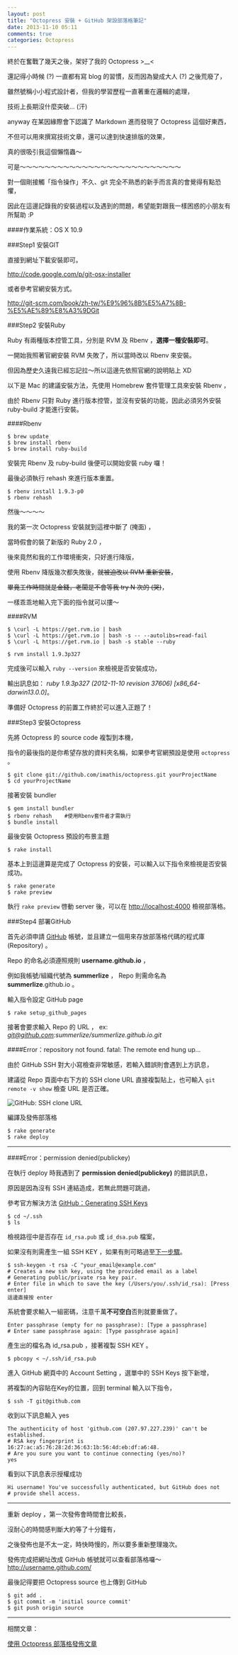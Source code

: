 ```yaml
---
layout: post
title: "Octopress 安裝 + GitHub 架設部落格筆記"
date: 2013-11-10 05:11
comments: true
categories: Octopress
---
```


終於在奮戰了幾天之後，架好了我的 Octopress >__< 

還記得小時候 (?) 一直都有寫 blog 的習慣，反而因為變成大人 (?) 之後荒廢了，

雖然號稱小小程式設計者，但我的學習歷程一直著重在邏輯的處理，

技術上長期沒什麼突破... (汗)

anyway 在某因緣際會下認識了 Markdown 進而發現了 Octopress 這個好東西，

不但可以用來撰寫技術文章，還可以達到快速排版的效果，

真的很吸引我這個懶惰蟲～

可是～～～～～～～～～～～～～～～～～～～～～～～～～～

對一個剛接觸「指令操作」不久、git 完全不熟悉的新手而言真的會覺得有點恐懼，

因此在這邊記錄我的安裝過程以及遇到的問題，希望能對跟我一樣困惑的小朋友有所幫助 :P

####作業系統：OS X 10.9

###Step1 安裝GIT

直接到網址下載安裝即可。

<http://code.google.com/p/git-osx-installer>

或者參考官網安裝方式。

<http://git-scm.com/book/zh-tw/%E9%96%8B%E5%A7%8B-%E5%AE%89%E8%A3%9DGit>

###Step2 安裝Ruby

Ruby 有兩種版本控管工具，分別是 RVM 及 Rbenv ，**選擇一種安裝即可**。

一開始我照著官網安裝 RVM 失敗了，所以當時改以 Rbenv 來安裝。

但因為歷史久遠我已經忘記拉～所以這邊先依照官網的說明貼上 XD

以下是 Mac 的建議安裝方法，先使用 Homebrew 套件管理工具來安裝 Rbenv ，

由於 Rbenv 只對 Ruby 進行版本控管，並沒有安裝的功能，因此必須另外安裝 ruby-build 才能進行安裝。

####Rbenv

	$ brew update
	$ brew install rbenv
	$ brew install ruby-build

安裝完 Rbenv 及 ruby-build 後便可以開始安裝 ruby 囉！

最後必須執行 rehash 來進行版本重置。

	$ rbenv install 1.9.3-p0
	$ rbenv rehash
	
然後～～～～

我的第一次 Octopress 安裝就到這裡中斷了 (掩面) ，

當時假會的裝了新版的 Ruby 2.0 ，

後來竟然和我的工作環境衝突，只好進行降版，

使用 Rbenv 降版幾次都失敗後，~~就被迫改以 RVM 重新安裝~~，

~~畢竟工作時間就是金錢，老闆是不會等我 try N 次的 (哭)~~，

一樣乖乖地輸入完下面的指令就可以摟～

####RVM
	
	$ \curl -L https://get.rvm.io | bash
	$ \curl -L https://get.rvm.io | bash -s -- --autolibs=read-fail
	$ \curl -L https://get.rvm.io | bash -s stable --ruby
	
	$ rvm install 1.9.3p327

完成後可以輸入 `ruby --version` 來檢視是否安裝成功，

輸出訊息如： *ruby 1.9.3p327 (2012-11-10 revision 37606) [x86_64-darwin13.0.0]*。

準備好 Octopress 的前置工作終於可以進入正題了！

###Step3 安裝Octopress

先將 Octopress 的 source code 複製到本機，

指令的最後指的是你希望存放的資料夾名稱，如果參考官網預設是使用 `octopress` 。

	$ git clone git://github.com/imathis/octopress.git yourProjectName
	$ cd yourProjectName

接著安裝 bundler

	$ gem install bundler
	$ rbenv rehash    #使用Rbenv套件者才需執行
	$ bundle install

最後安裝 Octopress 預設的布景主題

	$ rake install

基本上到這邊算是完成了 Octopress 的安裝，可以輸入以下指令來檢視是否安裝成功。

	$ rake generate
	$ rake preview

執行 `rake preview` 啓動 server 後，可以在 <http://localhost:4000> 檢視部落格。
		
###Step4 部署GitHub

首先必須申請 [GitHub](https://github.com/) 帳號，並且建立一個用來存放部落格代碼的程式庫 (Repository) 。

Repo 的命名必須遵照規則 **username.github.io** ，

例如我帳號/組織代號為 **summerlize** ， Repo 則需命名為 **summerlize**.github.io 。

輸入指令設定 GitHub page 

	$ rake setup_github_pages

接著會要求輸入 Repo 的 URL ， ex: *git@github.com:summerlize/summerlize.github.io.git*

####Error：repository not found. fatal: The remote end hung up…

由於 GitHub SSH 對大小寫檢查非常敏感，若輸入錯誤則會遇到上方訊息，

建議從 Repo 頁面中右下方的 SSH clone URL 直接複製貼上，也可輸入 `git remote -v show` 檢查 URL 是否正確。

![GitHub: SSH clone URL](http://farm6.staticflickr.com/5494/10768727923_aecb64d43a_o.png)

編譯及發佈部落格

	$ rake generate
	$ rake deploy

---
####Error：permission denied(publickey)

在執行 deploy 時我遇到了 **permission denied(publickey)** 的錯誤訊息，

原因是因為沒有 SSH 連結造成，若無此問題可跳過，

參考官方解決方法 [GitHub：Generating SSH Keys](https://help.github.com/articles/generating-ssh-keys)

	$ cd ~/.ssh
	$ ls

檢視路徑中是否存在 `id_rsa.pub` 或 `id_dsa.pub` 檔案，

如果沒有則需產生一組 SSH KEY ，如果有則可略過至[下一步驟](#next)。

	$ ssh-keygen -t rsa -C "your_email@example.com"
	# Creates a new ssh key, using the provided email as a label
	# Generating public/private rsa key pair.
	# Enter file in which to save the key (/Users/you/.ssh/id_rsa): [Press enter]
	這邊直接按 enter
	
系統會要求輸入一組密碼，注意千萬**不可空白**否則就要重做了。

	Enter passphrase (empty for no passphrase): [Type a passphrase]
	# Enter same passphrase again: [Type passphrase again]

<p id="next"></p>
產生出的檔名為 id_rsa.pub ，接著複製 SSH KEY 。
	
	$ pbcopy < ~/.ssh/id_rsa.pub

進入 GitHub 網頁中的 Account Setting ，選單中的 SSH Keys 按下新增，

將複製的內容貼在Key的位置，回到 terminal 輸入以下指令，

	$ ssh -T git@github.com

收到以下訊息輸入 yes 

	The authenticity of host 'github.com (207.97.227.239)' can't be established.
	# RSA key fingerprint is 16:27:ac:a5:76:28:2d:36:63:1b:56:4d:eb:df:a6:48.
	# Are you sure you want to continue connecting (yes/no)?
	yes

看到以下訊息表示授權成功

	Hi username! You've successfully authenticated, but GitHub does not
	# provide shell access.
---

重新 deploy ，第一次發佈會時間會比較長，

沒耐心的時間感判斷大約等了十分鐘有，

之後發佈也是不太一定，時快時慢的，所以要多重新整理幾次。

發佈完成把網址改成 GitHub 帳號就可以查看部落格囉～ <http://username.github.com/>

最後記得要把 Octopress source 也上傳到 GitHub

	$ git add .
	$ git commit -m 'initial source commit'
	$ git push origin source

---

相關文章：

[使用 Octopress 部落格發佈文章](/blog/2013/11/12/post-article-by-octopress/)